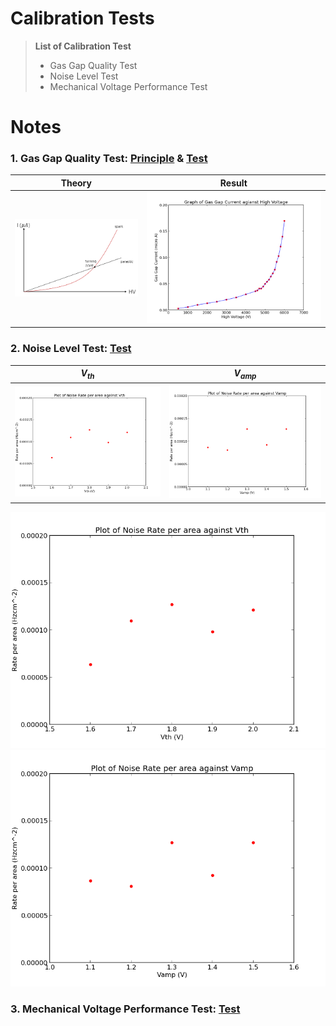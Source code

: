 
# Calibration Tests 

>**List of Calibration Test** 
>- Gas Gap Quality Test 
>- Noise Level Test
>- Mechanical Voltage Performance Test

# Notes 
### 1. Gas Gap Quality Test: [Principle](https://shaded-cannon-4d7.notion.site/Learn-Gas-Gap-04f384bfa2c143748c259351f59768c2?pvs=4) & [Test](https://shaded-cannon-4d7.notion.site/Test-Gas-Gap-Quality-Test-b9c7e58ddda847bc957e0ed51c9f5145?pvs=4)

| Theory  | Result  |
| ----------- | ----------- |
| ![Example](/Asset/gas_gap_current.png)      | ![Example](/Asset/gas_gap_current_result.png)        |



### 2. Noise Level Test:  [Test](https://shaded-cannon-4d7.notion.site/Test-Discriminator-Signal-Noise-Rate-Test-a505814942d44bcf8482d070c67bea43?pvs=4)

| $V_{th}$  | $V_{amp}$  |
| ----------- | ----------- |
| ![Example](/Asset/noise_Vth_result.png)      | ![Example](/Asset/noise_Vamp_result.png)        |

![Example](/Asset/noise_Vth_result.png)
![Example](/Asset/noise_Vamp_result.png)


### 3. Mechanical Voltage Performance Test: [Test](https://shaded-cannon-4d7.notion.site/Test-Voltage-Performance-Test-with-different-orientation-dac92808290d457ab436c18fa09304cf?pvs=4)